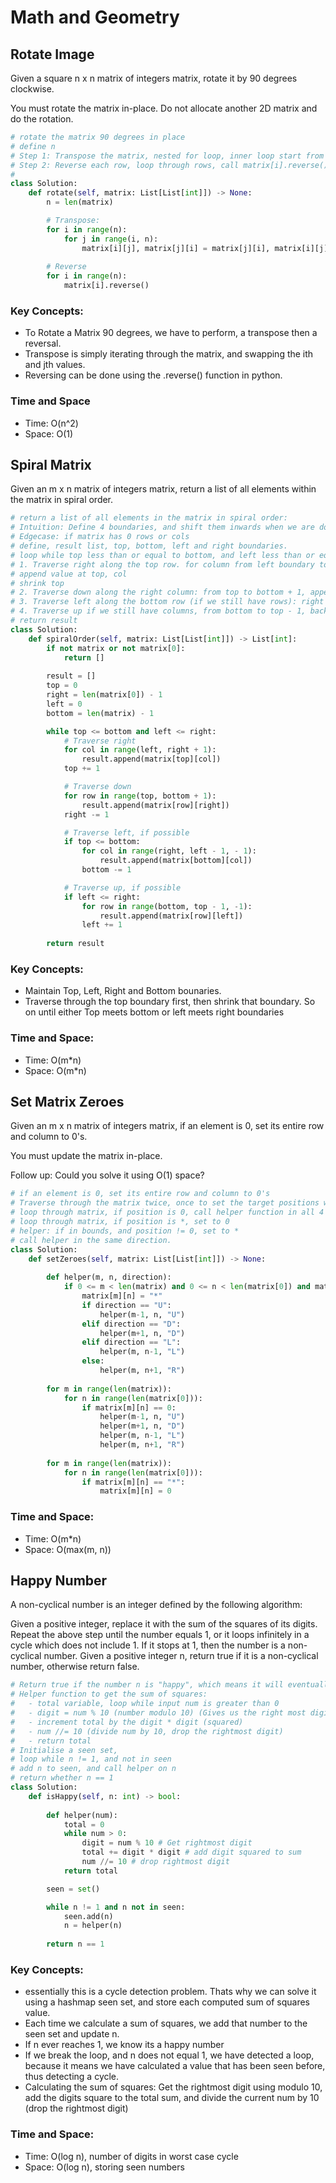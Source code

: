 # Math and Geometry

## Rotate Image
Given a square n x n matrix of integers matrix, rotate it by 90 degrees clockwise.

You must rotate the matrix in-place. Do not allocate another 2D matrix and do the rotation.

```python
# rotate the matrix 90 degrees in place
# define n
# Step 1: Transpose the matrix, nested for loop, inner loop start from i to avoid swapping back
# Step 2: Reverse each row, loop through rows, call matrix[i].reverse()
# 
class Solution:
    def rotate(self, matrix: List[List[int]]) -> None:
        n = len(matrix)

        # Transpose:
        for i in range(n):
            for j in range(i, n):
                matrix[i][j], matrix[j][i] = matrix[j][i], matrix[i][j]
        
        # Reverse
        for i in range(n):
            matrix[i].reverse()
```

### Key Concepts:
- To Rotate a Matrix 90 degrees, we have to perform, a transpose then a reversal. 
- Transpose is simply iterating through the matrix, and swapping the ith and jth values. 
- Reversing can be done using the .reverse() function in python. 

### Time and Space
- Time: O(n^2)
- Space: O(1)

## Spiral Matrix
Given an m x n matrix of integers matrix, return a list of all elements within the matrix in spiral order.

```python
# return a list of all elements in the matrix in spiral order:
# Intuition: Define 4 boundaries, and shift them inwards when we are done with that row or col
# Edgecase: if matrix has 0 rows or cols
# define, result list, top, bottom, left and right boundaries. 
# loop while top less than or equal to bottom, and left less than or equal to right
# 1. Traverse right along the top row. for column from left boundary to right boundary + 1. 
# append value at top, col
# shrink top
# 2. Traverse down along the right column: from top to bottom + 1, append value at row, right. Shrink boundary
# 3. Traverse left along the bottom row (if we still have rows): right to left - 1 backwards. append bottom, col, shrink boundary
# 4. Traverse up if we still have columns, from bottom to top - 1, backwards, append row, left, shrink boundary
# return result
class Solution:
    def spiralOrder(self, matrix: List[List[int]]) -> List[int]:
        if not matrix or not matrix[0]:
            return []
        
        result = []
        top = 0
        right = len(matrix[0]) - 1
        left = 0
        bottom = len(matrix) - 1

        while top <= bottom and left <= right:
            # Traverse right
            for col in range(left, right + 1):
                result.append(matrix[top][col])
            top += 1

            # Traverse down
            for row in range(top, bottom + 1):
                result.append(matrix[row][right])
            right -= 1

            # Traverse left, if possible
            if top <= bottom:
                for col in range(right, left - 1, - 1):
                    result.append(matrix[bottom][col])
                bottom -= 1

            # Traverse up, if possible
            if left <= right:
                for row in range(bottom, top - 1, -1):
                    result.append(matrix[row][left])
                left += 1
        
        return result
```

### Key Concepts:
- Maintain Top, Left, Right and Bottom bounaries.
- Traverse through the top boundary first, then shrink that boundary. So on until either Top meets bottom or left meets right boundaries

### Time and Space:
- Time: O(m*n)
- Space: O(m*n)

## Set Matrix Zeroes
Given an m x n matrix of integers matrix, if an element is 0, set its entire row and column to 0's.

You must update the matrix in-place.

Follow up: Could you solve it using O(1) space?

```python
# if an element is 0, set its entire row and column to 0's
# Traverse through the matrix twice, once to set the target positions with a *, and once to update the *'s with 0s
# loop through matrix, if position is 0, call helper function in all 4 directions
# loop through matrix, if position is *, set to 0
# helper: if in bounds, and position != 0, set to *
# call helper in the same direction. 
class Solution:
    def setZeroes(self, matrix: List[List[int]]) -> None:
        
        def helper(m, n, direction):
            if 0 <= m < len(matrix) and 0 <= n < len(matrix[0]) and matrix[m][n] != 0:
                matrix[m][n] = "*"
                if direction == "U":
                    helper(m-1, n, "U")
                elif direction == "D":
                    helper(m+1, n, "D")
                elif direction == "L":
                    helper(m, n-1, "L")
                else:
                    helper(m, n+1, "R")
        
        for m in range(len(matrix)):
            for n in range(len(matrix[0])):
                if matrix[m][n] == 0:
                    helper(m-1, n, "U")
                    helper(m+1, n, "D")
                    helper(m, n-1, "L")
                    helper(m, n+1, "R")
        
        for m in range(len(matrix)):
            for n in range(len(matrix[0])):
                if matrix[m][n] == "*":
                    matrix[m][n] = 0
```

### Time and Space:
- Time: O(m*n)
- Space: O(max(m, n))

## Happy Number
A non-cyclical number is an integer defined by the following algorithm:

Given a positive integer, replace it with the sum of the squares of its digits.
Repeat the above step until the number equals 1, or it loops infinitely in a cycle which does not include 1.
If it stops at 1, then the number is a non-cyclical number.
Given a positive integer n, return true if it is a non-cyclical number, otherwise return false.

```python
# Return true if the number n is "happy", which means it will eventually reach 1, If we detect a cycle it is not happy
# Helper function to get the sum of squares:
#   - total variable, loop while input num is greater than 0
#   - digit = num % 10 (number modulo 10) (Gives us the right most digit)
#   - increment total by the digit * digit (squared)
#   - num //= 10 (divide num by 10, drop the rightmost digit)
#   - return total
# Initialise a seen set, 
# loop while n != 1, and not in seen
# add n to seen, and call helper on n
# return whether n == 1
class Solution:
    def isHappy(self, n: int) -> bool:
        
        def helper(num):
            total = 0
            while num > 0:
                digit = num % 10 # Get rightmost digit
                total += digit * digit # add digit squared to sum
                num //= 10 # drop rightmost digit
            return total

        seen = set()

        while n != 1 and n not in seen:
            seen.add(n)
            n = helper(n)
        
        return n == 1
```

### Key Concepts:
- essentially this is a cycle detection problem. Thats why we can solve it using a hashmap seen set, and store each computed sum of squares value. 
- Each time we calculate a sum of squares, we add that number to the seen set and update n.
- If n ever reaches 1, we know its a happy number
- If we break the loop, and n does not equal 1, we have detected a loop, because it means we have calculated a value that has been seen before, thus detecting a cycle. 
- Calculating the sum of squares: Get the rightmost digit using modulo 10, add the digits square to the total sum, and divide the current num by 10 (drop the rightmost digit)

### Time and Space:
- Time: O(log n), number of digits in worst case cycle
- Space: O(log n), storing seen numbers